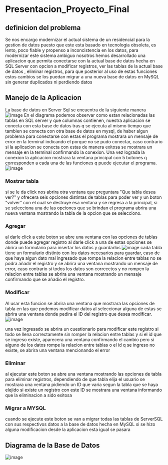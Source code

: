 # Presentacion_Proyecto_Final
## definicion del problema
Se nos encargo modernizar el actual sistema de un residencial para la gestion de datos puesto que este esta basado en tecnologia obsoleta, es lento, poco fiable y propenso a inconcistencia en los datos, para modernizar este sistema ambiguo nosotros hemos desarrollado una aplicacion que permita conectarse con la actual base de datos hecha en SQL Server con opcion a modificar registros, ver las tablas de la actual base de datos , eliminar registros, para que posterior al uso de estas funciones estos cambios se los puedan migrar a una nueva base de datos en MySQL sin generar duplicados ni perdiendo datos
## Manejo de la Aplicacion
La base de datos en Server Sql se encuentra de la siguiente manera
![image](https://github.com/user-attachments/assets/8a51132f-807e-44fb-a5dd-47db4c259136)
En el diagrama podemos observar como estan relacionadas las tablas en SQL server y que columnas contienen, nuestra aplicacion se conecta con esta base de datos tras q se ejecuta al mismo tiempo que tambien se conecta con otra base de datos en mysql, de haber algun problema para conectarse con estas el programa mostrara un mensaje de error en la terminal indicando el porque no se pudo conectar, caso contrario si la aplicacion se conecta con estas de manera exitosa se mostrara un mensaje en la terminal confirmando la conexion.
Una vez lograda la conexion la aplicacion mostrara la ventana principal con 5 botones q corresponden a cada una de las funciones q puede ejecutar el programa.
![image](https://github.com/user-attachments/assets/344d7c7b-921e-4472-8f18-8c3ffbb68bee)
### Mostrar tabla
si se le da click nos abrira otra ventana que preguntara "Que tabla desea ver?" y ofrecera seis opciones distintas de tablas para poder ver y un boton "volver" con el cual se destruye esa ventana y se regresa a la principal, si se selecciona una de las opciones que se brindan el programa abrira una nueva ventana mostrando la tabla de la opcion que se selecciono.
### Agregar
al darle click a este boton se abre una ventana con las opciones de tablas donde puede agregar registro al darle click a una de estas opciones se abrira un formulario para insertar los datos y guardarlos
![image](https://github.com/user-attachments/assets/7bec7e2d-0472-4526-8c9f-04e44363e230)
cada tabla tiene un formulario distinto con los datos necesarios para guardar, caso de que haya algun dato mal ingresado que rompa la relacion entre tablas no se podra añadir el registro y se abrira una ventana mostrando un mensaje  de error, caso contrario si todos los datos son correcctos y no rompen la relacion entre tablas se abrira una ventana mostrando un mensaje confirmando que se añadio el registro.
### Modificar
Al usar esta funcion se abrira una ventana que mostrara las opciones de tabla en las que podemos modificar datos al seleccionar alguna de estas se abrira una ventana donde pedira el ID del registro que desea modificar.
![image](https://github.com/user-attachments/assets/ebd6c393-78dc-4705-93b6-ef32390ebb05)



una vez ingresado se abrira un cuestionario para modificar este registro si todo se llena correctamente sin romper la relacion entre tablas y si el id que se ingreso existe, aparecera una ventana confirmando el cambio pero si alguno de los datos rompe la relacion entre tablas o el id q se ingreso no existe, se abrira una ventana mencionando el error
### Eliminar
al ejecutar este boton se abre una ventana mostrando las opciones de tabla para eliminar registros, dependiendo de que tabla elija el usuario se mostrara una ventana pidiendo un ID que varia segun la tabla que se haya elejido si existe un registro con este ID se mostrara una ventana informando que la eliminacion a sido exitosa
### Migrar a MYSQL
cuando se ejecute este boton se van a migrar todas las tablas de ServerSQL con sus respectivos datos a la base de datos hecha en MySQL si se hizo alguna modificacion desde la aplicacion esta igual se pasara

## Diagrama de la Base de Datos
![image](https://github.com/user-attachments/assets/1c329b40-071a-4ddf-8d17-029e7ba8c6ab)
